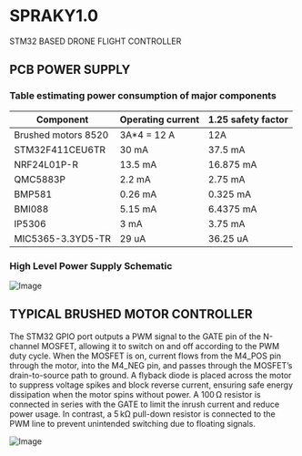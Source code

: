 # SPRAKY1.0
STM32 BASED DRONE FLIGHT CONTROLLER 






## PCB POWER SUPPLY 

### Table estimating power consumption of major components
| Component   | Operating current | 1.25 safety factor  |
| ------------- | ------------- | ------------- |
| Brushed motors 8520 | 3A*4 = 12 A  | 12A  |
| STM32F411CEU6TR | 30 mA  |  37.5 mA  |
| NRF24L01P-R | 13.5 mA  | 16.875 mA  |
| QMC5883P | 2.2 mA  | 2.75 mA  |
| BMP581 | 0.26 mA  | 0.325 mA  |
| BMI088 | 5.15 mA  | 6.4375 mA  |
| IP5306 | 3 mA  | 3.75 mA  |
| MIC5365-3.3YD5-TR | 29 uA | 36.25 uA |


### High Level Power Supply Schematic
![Image](https://github.com/user-attachments/assets/e67e70c4-7239-43a3-a4e8-4d791ccce274)


## TYPICAL BRUSHED MOTOR CONTROLLER

The STM32 GPIO port outputs a PWM signal to the GATE pin of the N-channel MOSFET, allowing it to switch on and off according to the PWM duty cycle. When the MOSFET is on, current flows from the M4_POS pin through the motor, into the M4_NEG pin, and passes through the MOSFET’s drain-to-source path to ground. A flyback diode is placed across the motor to suppress voltage spikes and block reverse current, ensuring safe energy dissipation when the motor spins without power. A 100 Ω resistor is connected in series with the GATE to limit the inrush current and reduce power usage. In contrast, a 5 kΩ pull-down resistor is connected to the PWM line to prevent unintended switching due to floating signals.

![Image](https://github.com/user-attachments/assets/b17fa8ce-dfe2-4bfa-8981-9aa05600d982)


